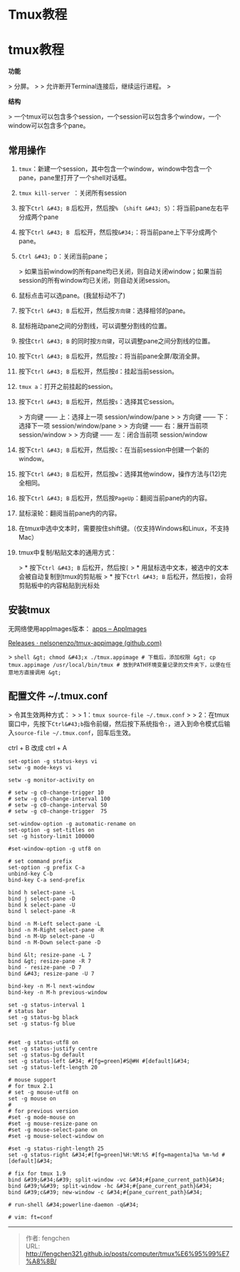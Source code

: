 # Tmux教程

# tmux教程

**功能**

&gt; 分屏。
&gt;
&gt; 允许断开Terminal连接后，继续运行进程。
&gt;

**结构**

&gt;   一个tmux可以包含多个session，一个session可以包含多个window，一个window可以包含多个pane。

## 常用操作

1. `tmux`：新建一个session，其中包含一个window，window中包含一个pane，pane里打开了一个shell对话框。

2. `tmux kill-server `：关闭所有session

3. 按下`Ctrl &#43; B`  后松开，然后按`%` （`shift &#43; 5`）：将当前pane左右平分成两个pane

4. 按下`Ctrl &#43; B `  后松开，然后按`&#34;`：将当前pane上下平分成两个pane。

5. `Ctrl &#43; D`：关闭当前pane；
   
   &gt; 如果当前window的所有pane均已关闭，则自动关闭window；如果当前session的所有window均已关闭，则自动关闭session。
   
6.   鼠标点击可以选pane。(我鼠标动不了)

7. 按下`Ctrl &#43; B`  后松开，然后按`方向键`：选择相邻的pane。

8. 鼠标拖动pane之间的分割线，可以调整分割线的位置。

9. 按住`Ctrl &#43; B`  的同时按`方向键`，可以调整pane之间分割线的位置。

10. 按下`Ctrl &#43; B`  后松开，然后按`z`：将当前pane全屏/取消全屏。

11. 按下`Ctrl &#43; B`  后松开，然后按`d`：挂起当前session。

12. `tmux a`：打开之前挂起的session。

13. 按下`Ctrl &#43; B`  后松开，然后按`s`：选择其它session。

    &gt; 方向键 —— 上：选择上一项 session/window/pane
    &gt;
    &gt; 方向键 —— 下：选择下一项 session/window/pane
    &gt;
    &gt; 方向键 —— 右：展开当前项 session/window
    &gt;
    &gt; 方向键 —— 左：闭合当前项 session/window

14. 按下`Ctrl &#43; B`  后松开，然后按`c`：在当前session中创建一个新的window。

15. 按下`Ctrl &#43; B`  后松开，然后按`w`：选择其他window，操作方法与(12)完全相同。

16. 按下`Ctrl &#43; B`  后松开，然后按`PageUp`：翻阅当前pane内的内容。

17. 鼠标滚轮：翻阅当前pane内的内容。

18. 在tmux中选中文本时，需要按住shift键。（仅支持Windows和Linux，不支持Mac）

19. tmux中复制/粘贴文本的通用方式：

    &gt; * 按下`Ctrl &#43; B`  后松开，然后按`[`
    &gt; * 用鼠标选中文本，被选中的文本会被自动复制到tmux的剪贴板
    &gt; * 按下`Ctrl &#43; B`  后松开，然后按`]`，会将剪贴板中的内容粘贴到光标处

## 安装tmux

无网络使用appImages版本： [apps – AppImages](https://appimage.github.io/apps/)

[Releases · nelsonenzo/tmux-appimage (github.com)](https://github.com/nelsonenzo/tmux-appimage/releases)

&gt; ```shell
&gt; chmod &#43;x ./tmux.appimage # 下载后，添加权限
&gt; cp tmux.appimage /usr/local/bin/tmux # 放到PATH环境变量记录的文件夹下，以便在任意地方直接调用
&gt; ```

## 配置文件 ~/.tmux.conf

&gt; 令其生效两种方式：
&gt;
&gt; 1：`tmux source-file ~/.tmux.conf`
&gt;
&gt; 2：在tmux窗口中，先按下`Ctrl&#43;b`指令前缀，然后按下系统指令`:`，进入到命令模式后输入`source-file ~/.tmux.conf`，回车后生效。

ctrl &#43; B 改成 ctrl &#43; A

```shell
set-option -g status-keys vi
setw -g mode-keys vi

setw -g monitor-activity on

# setw -g c0-change-trigger 10
# setw -g c0-change-interval 100
# setw -g c0-change-interval 50
# setw -g c0-change-trigger  75

set-window-option -g automatic-rename on
set-option -g set-titles on
set -g history-limit 100000

#set-window-option -g utf8 on

# set command prefix
set-option -g prefix C-a
unbind-key C-b
bind-key C-a send-prefix

bind h select-pane -L
bind j select-pane -D
bind k select-pane -U
bind l select-pane -R

bind -n M-Left select-pane -L
bind -n M-Right select-pane -R
bind -n M-Up select-pane -U
bind -n M-Down select-pane -D

bind &lt; resize-pane -L 7
bind &gt; resize-pane -R 7
bind - resize-pane -D 7
bind &#43; resize-pane -U 7

bind-key -n M-l next-window
bind-key -n M-h previous-window

set -g status-interval 1
# status bar
set -g status-bg black
set -g status-fg blue


#set -g status-utf8 on
set -g status-justify centre
set -g status-bg default
set -g status-left &#34; #[fg=green]#S@#H #[default]&#34;
set -g status-left-length 20

# mouse support
# for tmux 2.1
# set -g mouse-utf8 on
set -g mouse on
#
# for previous version
#set -g mode-mouse on
#set -g mouse-resize-pane on
#set -g mouse-select-pane on
#set -g mouse-select-window on

#set -g status-right-length 25
set -g status-right &#34;#[fg=green]%H:%M:%S #[fg=magenta]%a %m-%d #[default]&#34;

# fix for tmux 1.9
bind &#39;&#34;&#39; split-window -vc &#34;#{pane_current_path}&#34;
bind &#39;%&#39; split-window -hc &#34;#{pane_current_path}&#34;
bind &#39;c&#39; new-window -c &#34;#{pane_current_path}&#34;

# run-shell &#34;powerline-daemon -q&#34;

# vim: ft=conf
```

---

> 作者: fengchen  
> URL: http://fengchen321.github.io/posts/computer/tmux%E6%95%99%E7%A8%8B/  

